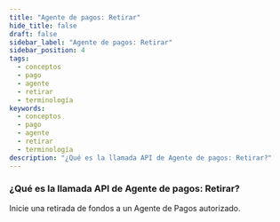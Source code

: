 ```yaml
---
title: "Agente de pagos: Retirar"
hide_title: false
draft: false
sidebar_label: "Agente de pagos: Retirar"
sidebar_position: 4
tags:
  - conceptos
  - pago
  - agente
  - retirar
  - terminología
keywords:
  - conceptos
  - pago
  - agente
  - retirar
  - terminología
description: "¿Qué es la llamada API de Agente de pagos: Retirar?"
---
```


### ¿Qué es la llamada API de Agente de pagos: Retirar?

Inicie una retirada de fondos a un Agente de Pagos autorizado.
